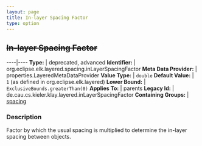 ```yaml
---
layout: page
title: In-layer Spacing Factor
type: option
---
```

## ~~In-layer Spacing Factor~~

----|----
**Type:** | deprecated, advanced
**Identifier:** | org.eclipse.elk.layered.spacing.inLayerSpacingFactor
**Meta Data Provider:** | properties.LayeredMetaDataProvider
**Value Type:** | `double`
**Default Value:** | `1` (as defined in org.eclipse.elk.layered)
**Lower Bound:** | `ExclusiveBounds.greaterThan(0)`
**Applies To:** | parents
**Legacy Id:** | de.cau.cs.kieler.klay.layered.inLayerSpacingFactor
**Containing Groups:** | [spacing](org-eclipse-elk-layered-spacing)


### Description
Factor by which the usual spacing is multiplied to determine the in-layer spacing between objects.

